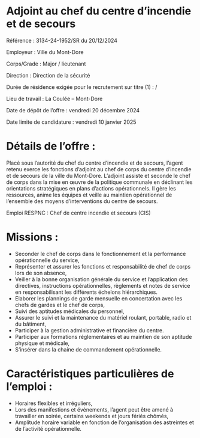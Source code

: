 # Adjoint au chef du centre d’incendie et de secours

Référence : 3134-24-1952/SR du 20/12/2024

Employeur : Ville du Mont-Dore

Corps/Grade : Major / lieutenant

Direction : Direction de la sécurité

Durée de résidence exigée pour le recrutement sur titre (1) : /

Lieu de travail : La Coulée – Mont-Dore

Date de dépôt de l’offre : vendredi 20 décembre 2024

Date limite de candidature : vendredi 10 janvier 2025

# Détails de l’offre :

Placé sous l’autorité du chef du centre d’incendie et de secours, l’agent retenu exerce les fonctions d’adjoint au chef de corps du centre d’incendie et de secours de la ville du Mont-Dore. L’adjoint assiste et seconde le chef de corps dans la mise en œuvre de la politique communale en déclinant les orientations stratégiques en plans d’actions opérationnels. Il gère les ressources, anime les équipes et veille au maintien opérationnel de l’ensemble des moyens d’interventions du centre de secours.

Emploi RESPNC : Chef de centre incendie et secours (CIS)

# Missions :

- Seconder le chef de corps dans le fonctionnement et la performance opérationnelle du service,
- Représenter et assurer les fonctions et responsabilité de chef de corps lors de son absence,
- Veiller à la bonne organisation générale du service et l’application des directives, instructions opérationnelles, règlements et notes de service en responsabilisant les différents échelons hiérarchiques.
- Elaborer les plannings de garde mensuelle en concertation avec les chefs de gardes et le chef de corps,
- Suivi des aptitudes médicales du personnel,
- Assurer le suivi et la maintenance du matériel roulant, portable, radio et du bâtiment,
- Participer à la gestion administrative et financière du centre.
- Participer aux formations réglementaires et au maintien de son aptitude physique et médicale,
- S’insérer dans la chaine de commandement opérationnelle.

# Caractéristiques particulières de l’emploi :

- Horaires flexibles et irréguliers,
- Lors des manifestions et évènements, l’agent peut être amené à travailler en soirée, certains weekends et jours fériés chômés,
- Amplitude horaire variable en fonction de l’organisation des astreintes et de l’activité opérationnelle.